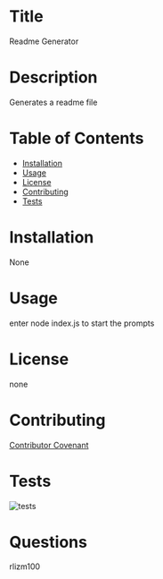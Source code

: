 
# Title
Readme Generator
# Description
Generates a readme file
# Table of Contents
* [Installation](#installation)
* [Usage](#usage)
* [License](#license)
* [Contributing](#contributing)
* [Tests](#tests)
# Installation
None
# Usage
enter node index.js to start the prompts
# License
none
# Contributing
[Contributor Covenant](https://www.contributor-covenant.org/)
# Tests
![tests](https://img.shields.io/badge/test-none-blue)
# Questions
rlizm100

